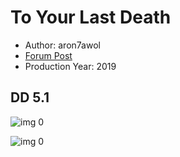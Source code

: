 # To Your Last Death

* Author: aron7awol
* [Forum Post](https://www.avsforum.com/threads/bass-eq-for-filtered-movies.2995212/post-59388470)
* Production Year: 2019

## DD 5.1

![img 0](https://i.imgur.com/sEOcQ8R.jpg)

![img 0](https://i.imgur.com/33qNQYu.png)

